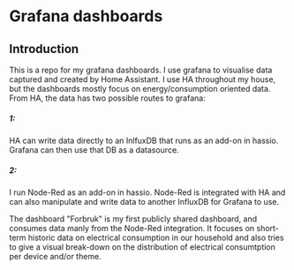 # Grafana dashboards

## Introduction

This is a repo for my grafana dashboards. I use grafana to visualise data captured and created by Home Assistant. I use HA throughout my house, but the dashboards mostly focus on energy/consumption oriented data. 
From HA, the data has two possible routes to grafana:
##### 1:
HA can write data directly to an InlfuxDB that runs as an add-on in hassio. Grafana can then use that DB as a datasource.
##### 2:
I run Node-Red as an add-on in hassio. Node-Red is integrated with HA and can also manipulate and write data to another InfluxDB for Grafana to use.

The dashboard "Forbruk" is my first publicly shared dashboard, and consumes data manly from the Node-Red integration. It focuses on short-term historic data on electrical consumption in our household and also tries to give a visual break-down on the distribution of electrical consumtption per device and/or theme.
